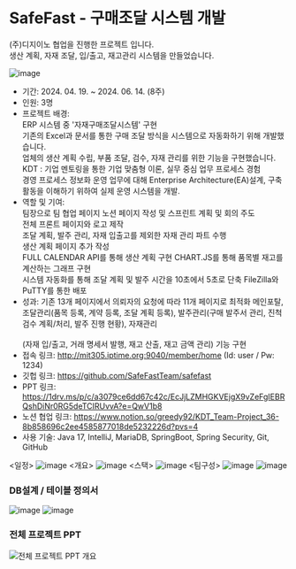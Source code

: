 # SafeFast - 구매조달 시스템 개발 
(주)디지이노 협업을 진행한 프로젝트 입니다. <br>
생산 계획, 자재 조달, 입/출고, 재고관리 시스템을 만들었습니다. <br>


![image](https://github.com/user-attachments/assets/0e3593d3-9f78-4c7b-be94-9d9082781d43)

 - 기간: 2024. 04. 19. ~ 2024. 06. 14. (8주) <br>
 - 인원: 3명 <br>
 - 프로젝트 배경:  <br>
     ERP 시스템 중 '자재구매조달시스템' 구현 <br>
     기존의 Excel과 문서를 통한 구매 조달 방식을 시스템으로 자동화하기 위해 개발했습니다.  <br>
     업체의 생산 계획 수립, 부품 조달, 검수, 자재 관리를 위한 기능을 구현했습니다. <br>
     KDT : 기업 멘토링을 통한 기업 맞춤형 이론, 실무 중심 업무 프로세스 경험 <br>
     경영 프로세스 정보화 운영 업무에 대해 Enterprise Architecture(EA)설계, 구축 활동을 이해하기 위하여 실제 운영 시스템을 개발. <br>
 - 역할 및 기여: <br>
 팀장으로 팀 협업 페이지 노션 페이지 작성 및 스프린트 계획 및 회의 주도 <br>
 전체 프론트 페이지와 로고 제작 <br>
 조달 계획, 발주 관리, 자재 입출고를 제외한 자재 관리 파트 수행 <br>
 생산 계획 페이지 추가 작성 <br>
 FULL CALENDAR API를 통해 생산 계획 구현
 CHART.JS를 통해 품목별 재고를 계산하는 그래프 구현 <br>
 시스템 자동화를 통해 조달 계획 및 발주 시간을 10초에서 5초로 단축
 FileZilla와 PuTTY를 통한 배포
 - 성과: 기존 13개 페이지에서 의뢰자의 요청에 따라 11개 페이지로 최적화
   메인포탈, 조달관리(품목 등록, 계약 등록, 조달 계획 등록), 발주관리(구매 발주서 관리, 진척 검수 계획/처리, 발주 진행 현황), 자재관리 <br>    
   (자재 입/출고, 거래 명세서 발행, 재고 산출, 재고 금액 관리) 기능 구현 <br>
- 접속 링크:  http://mit305.iptime.org:9040/member/home (Id: user / Pw: 1234)
- 깃헙 링크:  https://github.com/SafeFastTeam/safefast
- PPT 링크:  https://1drv.ms/p/c/a3079ce6dd67c42c/EcJjLZMHGKVEjgX9vZeFgIEBRQshDiNr0RG5deTCIRUvvA?e=QwV1b8
- 노션 협업 링크: https://www.notion.so/greedy92/KDT_Team-Project_36-8b858696c2ee4585877018de5232226d?pvs=4
- 사용 기술: Java 17, IntelliJ, MariaDB, SpringBoot, Spring Security, Git, GitHub

<일정>
![image](https://github.com/user-attachments/assets/728c5918-e46a-4e33-ba3d-615b98f8bb83)
<개요>
![image](https://github.com/user-attachments/assets/61c506ce-c0d1-4f97-8294-034461e96dd0)
<스택>
![image](https://github.com/user-attachments/assets/c3168822-fb3a-4971-bf46-8c54d84a3156)
<팀구성>
![image](https://github.com/user-attachments/assets/708fda66-51fa-4a7c-a282-b712c0fe43c7)
![image](https://github.com/user-attachments/assets/88518ecc-02d7-4439-8ea6-eeff87535cd5)

### DB설계 / 테이블 정의서
![image](https://github.com/user-attachments/assets/0b2831e3-1afe-4b95-a1fa-1e5820e9fd22)
![image](https://github.com/user-attachments/assets/abb3fccf-693d-4d5a-8d33-5d90b0dd7074)


### 전체 프로젝트 PPT
![전체 프로젝트 PPT 개요](https://github.com/user-attachments/assets/c397ab02-975a-42f4-8622-1ba725f31bc6)
